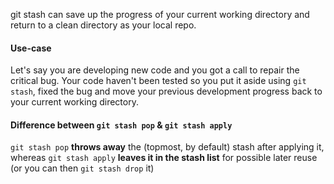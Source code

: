 
git stash can save up the progress of your current working directory and return to a clean directory as your local repo. 

#### Use-case
Let's say you are developing new code and you got a call to repair the critical bug. Your code haven't been tested so you put it aside using `git stash`, fixed the bug and move your previous development progress back to your current working directory. 

#### Difference between `git stash pop` & `git stash apply`
`git stash pop` **throws away** the (topmost, by default) stash after applying it, whereas `git stash apply` **leaves it in the stash list** for possible later reuse (or you can then `git stash drop` it)